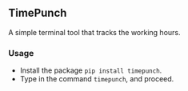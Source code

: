 ## TimePunch
A simple terminal tool that tracks the working hours.

### Usage
- Install the package `pip install timepunch`.
- Type in the command `timepunch`, and proceed.
